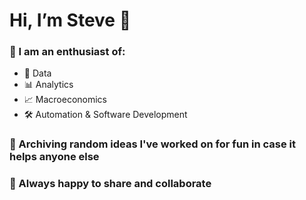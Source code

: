 # Hi, I’m Steve 👋
### 👀 I am an enthusiast of:
- 💾 Data
- 📊 Analytics
- 📈 Macroeconomics
- 🛠️ Automation & Software Development
### 💞️ Archiving random ideas I've worked on for fun in case it helps anyone else
### 🤝 Always happy to share and collaborate
